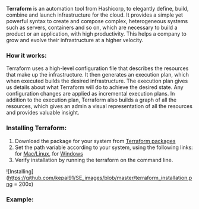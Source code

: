 **Terraform** is an automation tool from Hashicorp, to elegantly define, build, combine and launch infrastructure for the cloud. It provides a simple yet powerful syntax to create and compose complex, heterogeneous systems such as servers, containers and so on, which are necessary to build a product or an application, with high productivity. This helps a company to grow and evolve their infrastructure at a higher velocity.

### How it works:

Terraform uses a high-level configuration file that describes the resources that make up the infrastructure. It then generates an execution plan, which when executed builds the desired infrastructure. The execution plan gives us details about what Terraform will do to achieve the desired state. Any configuration changes are applied as incremental execution plans. In addition to the execution plan, Terraform also builds a graph of all the resources, which gives an admin a visual representation of all the resources and provides valuable insight.

### Installing Terraform:

1. Download the package for your system from [Terraform packages](https://www.terraform.io/downloads.html)
2. Set the path variable according to your system, using the following links: for [Mac/Linux](https://stackoverflow.com/questions/14637979/how-to-permanently-set-path-on-linux), for [Windows](https://stackoverflow.com/questions/1618280/where-can-i-set-path-to-make-exe-on-windows)
3. Verify installation by running the terraform on the command line.

![Installing](https://github.com/kepai91/SE_images/blob/master/terraform_installation.png = 200x)

### Example:
